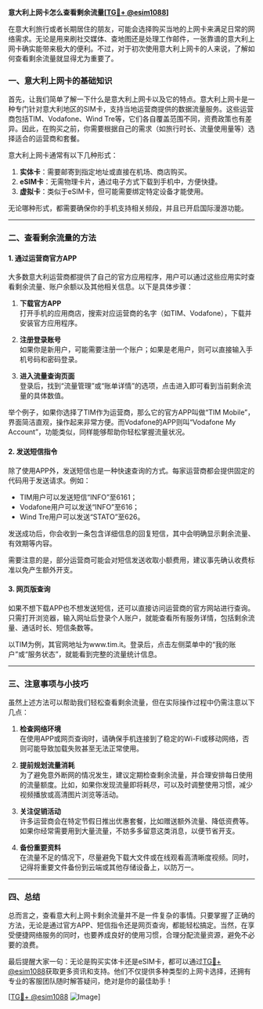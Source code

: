 **意大利上网卡怎么查看剩余流量[[TG💪+ @esim1088](https://t.me/s/esim1088)]**

在意大利旅行或者长期居住的朋友，可能会选择购买当地的上网卡来满足日常的网络需求。无论是用来刷社交媒体、查地图还是处理工作邮件，一张靠谱的意大利上网卡确实能带来极大的便利。不过，对于初次使用意大利上网卡的人来说，了解如何查看剩余流量就显得尤为重要了。

### **一、意大利上网卡的基础知识**

首先，让我们简单了解一下什么是意大利上网卡以及它的特点。意大利上网卡是一种专门针对意大利地区的SIM卡，支持当地运营商提供的数据流量服务。这些运营商包括TIM、Vodafone、Wind Tre等，它们各自覆盖范围不同，资费政策也有差异。因此，在购买之前，你需要根据自己的需求（如旅行时长、流量使用量等）选择适合的运营商和套餐。

意大利上网卡通常有以下几种形式：
1. **实体卡**：需要邮寄到指定地址或直接在机场、商店购买。
2. **eSIM卡**：无需物理卡片，通过电子方式下载到手机中，方便快捷。
3. **虚拟卡**：类似于eSIM卡，但可能需要绑定特定设备才能使用。

无论哪种形式，都需要确保你的手机支持相关频段，并且已开启国际漫游功能。

---

### **二、查看剩余流量的方法**

#### **1. 通过运营商官方APP**
大多数意大利运营商都提供了自己的官方应用程序，用户可以通过这些应用实时查看剩余流量、账户余额以及其他相关信息。以下是具体步骤：

1. **下载官方APP**  
   打开手机的应用商店，搜索对应运营商的名字（如TIM、Vodafone），下载并安装官方应用程序。

2. **注册登录账号**  
   如果你是新用户，可能需要注册一个账户；如果是老用户，则可以直接输入手机号码和密码登录。

3. **进入流量查询页面**  
   登录后，找到“流量管理”或“账单详情”的选项，点击进入即可看到当前剩余流量的具体数值。

举个例子，如果你选择了TIM作为运营商，那么它的官方APP叫做“TIM Mobile”，界面简洁直观，操作起来非常方便。而Vodafone的APP则叫“Vodafone My Account”，功能类似，同样能够帮助你轻松掌握流量状况。

#### **2. 发送短信指令**
除了使用APP外，发送短信也是一种快速查询的方式。每家运营商都会提供固定的代码用于发送请求。例如：

- TIM用户可以发送短信“INFO”至6161；
- Vodafone用户可以发送“INFO”至616；
- Wind Tre用户可以发送“STATO”至626。

发送成功后，你会收到一条包含详细信息的回复短信，其中会明确显示剩余流量、有效期等内容。

需要注意的是，部分运营商可能会对短信发送收取小额费用，建议事先确认收费标准以免产生额外开支。

#### **3. 网页版查询**
如果不想下载APP也不想发送短信，还可以直接访问运营商的官方网站进行查询。只需打开浏览器，输入网址后登录个人账户，就能查看所有服务详情，包括剩余流量、通话时长、短信条数等。

以TIM为例，其官网地址为www.tim.it。登录后，点击左侧菜单中的“我的账户”或“服务状态”，就能看到完整的流量统计信息。

---

### **三、注意事项与小技巧**

虽然上述方法可以帮助我们轻松查看剩余流量，但在实际操作过程中仍需注意以下几点：

1. **检查网络环境**  
   在使用APP或网页查询时，请确保手机连接到了稳定的Wi-Fi或移动网络，否则可能导致加载失败甚至无法正常使用。

2. **提前规划流量消耗**  
   为了避免意外断网的情况发生，建议定期检查剩余流量，并合理安排每日使用的流量额度。比如，如果你发现流量即将耗尽，可以及时调整使用习惯，减少视频播放或高清图片浏览等活动。

3. **关注促销活动**  
   许多运营商会在特定节假日推出优惠套餐，比如赠送额外流量、降低资费等。如果你经常需要用到大量流量，不妨多多留意这类消息，以便节省开支。

4. **备份重要资料**  
   在流量不足的情况下，尽量避免下载大文件或在线观看高清晰度视频。同时，记得将重要文件备份到云端或其他存储设备上，以防万一。

---

### **四、总结**

总而言之，查看意大利上网卡剩余流量并不是一件复杂的事情。只要掌握了正确的方法，无论是通过官方APP、短信指令还是网页查询，都能轻松搞定。当然，在享受便捷网络服务的同时，也要养成良好的使用习惯，合理分配流量资源，避免不必要的浪费。

最后提醒大家一句：无论是购买实体卡还是eSIM卡，都可以通过[TG💪+ @esim1088](https://t.me/s/esim1088)获取更多资讯和支持。他们不仅提供多种类型的上网卡选择，还拥有专业的客服团队随时解答疑问，绝对是你的最佳助手！

[[TG💪+ @esim1088](https://t.me/s/esim1088) ![Image](https://i.postimg.cc/4NQfJmqS/Snipaste-2025-05-13-00-14-12.png)]